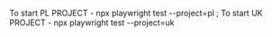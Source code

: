 To start PL PROJECT - npx playwright test --project=pl ;
To start UK PROJECT - npx playwright test --project=uk
